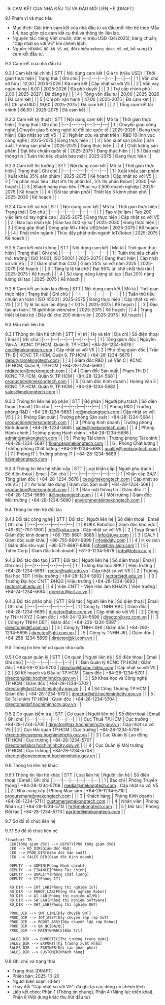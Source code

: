 9. CAM KẾT CỦA NHÀ ĐẦU TƯ VÀ ĐẦU MỐI LIÊN HỆ [DRAFT]

9.1 Phạm vi và mục tiêu
- Mục đích: Giải trình cam kết của nhà đầu tư và đầu mối liên hệ theo Mẫu 1.4, bao gồm các cam kết cụ thể và thông tin liên lạc.
- Nguyên tắc: tiếng Việt chuẩn; đơn vị triệu USD (Q4/2025); bảng chuẩn; "Cập nhật so với V5" khi chênh lệch.
- Nguồn: `MEKONG_DE_AN_V6.md`, đối chiếu `mekong_dean_v5.md`, bổ sung từ cam kết đầu tư.

9.2 Cam kết của nhà đầu tư

9.2.1 Cam kết tài chính
| STT | Nội dung cam kết | Giá trị (triệu USD) | Thời gian thực hiện | Trạng thái | Ghi chú |
|---:|---|---:|---:|---:|---|
| 1 | Vốn chủ sở hữu | 12,00 | 2025-2026 | Đã cam kết | Cập nhật so với V5 |
| 2 | Vốn vay ngân hàng | 6,00 | 2025-2026 | Đã phê duyệt | |
| 3 | Trợ cấp chính phủ | 2,00 | 2025-2027 | Đã đăng ký | |
| 4 | Tổng vốn đầu tư | 20,00 | 2025-2026 | Đã cam kết | |
| 5 | Chi phí vận hành | 47,00 | 2025-2075 | Đã cam kết | |
| 6 | Chi phí R&D | 19,60 | 2025-2075 | Đã cam kết | |
| 7 | Tổng cam kết tài chính | 86,60 | 2025-2075 | Đã cam kết | |

9.2.2 Cam kết kỹ thuật
| STT | Nội dung cam kết | Mô tả | Thời gian thực hiện | Trạng thái | Ghi chú |
|---:|---|---|---:|---|---|
| 1 | Chuyển giao công nghệ | Chuyển giao 5 công nghệ từ đối tác quốc tế | 2025-2026 | Đang thực hiện | Cập nhật so với V5 |
| 2 | Nghiên cứu và phát triển | R&D 10 lĩnh vực công nghệ | 2025-2075 | Đang thực hiện | |
| 3 | Sản xuất sản phẩm | Sản xuất 7 dòng sản phẩm | 2025-2075 | Đang thực hiện | |
| 4 | Chất lượng sản phẩm | Đạt tiêu chuẩn quốc tế | 2025-2075 | Đang thực hiện | |
| 5 | Bảo mật thông tin | Tuân thủ tiêu chuẩn bảo mật | 2025-2075 | Đang thực hiện | |

9.2.3 Cam kết thị trường
| STT | Nội dung cam kết | Mô tả | Thời gian thực hiện | Trạng thái | Ghi chú |
|---:|---|---|---|---|---|
| 1 | Xuất khẩu sản phẩm | Xuất khẩu 35% sản phẩm | 2025-2075 | Kế hoạch | Cập nhật so với V5 |
| 2 | Thị phần mục tiêu | Đạt 8% thị phần IoT, 5% thị phần Robot | 2030 | Kế hoạch | |
| 3 | Khách hàng mục tiêu | Phục vụ 2.500 doanh nghiệp | 2025-2075 | Kế hoạch | |
| 4 | Đối tác phân phối | Thiết lập 5 kênh phân phối | 2025-2030 | Kế hoạch | |

9.2.4 Cam kết xã hội
| STT | Nội dung cam kết | Mô tả | Thời gian thực hiện | Trạng thái | Ghi chú |
|---:|---|---|---|---|---|
| 1 | Tạo việc làm | Tạo 200 việc làm có tay nghề cao | 2025-2075 | Đang thực hiện | Cập nhật so với V5 |
| 2 | Đào tạo nhân lực | Đào tạo 500 kỹ sư | 2025-2030 | Đang thực hiện | |
| 3 | Đóng góp thuế | Đóng góp 50+ triệu USD/năm | 2025-2075 | Kế hoạch | |
| 4 | Phát triển ngành | Thúc đẩy phát triển ngành IoT/Robot | 2025-2075 | Kế hoạch | |

9.2.5 Cam kết môi trường
| STT | Nội dung cam kết | Mô tả | Thời gian thực hiện | Trạng thái | Ghi chú |
|---:|---|---|---|---|---|
| 1 | Tuân thủ tiêu chuẩn môi trường | ISO 14001, ISO 50001 | 2025-2075 | Đang thực hiện | Cập nhật so với V5 |
| 2 | Giảm phát thải CO2 | Giảm 25% so với năm 2025 | 2025-2075 | Kế hoạch | |
| 3 | Tăng tỷ lệ tái chế | Đạt 95% tái chế chất thải rắn | 2025-2075 | Kế hoạch | |
| 4 | Sử dụng năng lượng tái tạo | Đạt 20% năng lượng tái tạo | 2025-2075 | Kế hoạch | |

9.2.6 Cam kết an toàn lao động
| STT | Nội dung cam kết | Mô tả | Thời gian thực hiện | Trạng thái | Ghi chú |
|---:|---|---|---|---|---|
| 1 | Tuân thủ tiêu chuẩn an toàn | ISO 45001 | 2025-2075 | Đang thực hiện | Cập nhật so với V5 |
| 2 | Tỷ lệ tai nạn lao động | < 0,1% | 2025-2075 | Kế hoạch | |
| 3 | Đào tạo an toàn | 16 giờ/nhân viên/năm | 2025-2075 | Kế hoạch | |
| 4 | Trang thiết bị bảo hộ | Đầy đủ cho 200 nhân viên | 2025-2075 | Kế hoạch | |

9.3 Đầu mối liên hệ

9.3.1 Thông tin liên hệ chính
| STT | Vị trí | Họ và tên | Địa chỉ | Số điện thoại | Email | Ghi chú |
|---:|---|---|---|---|---|---|
| 1 | Tổng giám đốc | Nguyễn Văn A | KCNC TP.HCM, Quận 9, TP.HCM | +84-28-1234-5678 | ceo@mekongtech.com | Cập nhật so với V5 |
| 2 | Phó tổng giám đốc | Trần Thị B | KCNC TP.HCM, Quận 9, TP.HCM | +84-28-1234-5679 | deputy@mekongtech.com | |
| 3 | Giám đốc R&D | Lê Văn C | KCNC TP.HCM, Quận 9, TP.HCM | +84-28-1234-5680 | rddirector@mekongtech.com | |
| 4 | Giám đốc Sản xuất | Phạm Thị D | KCNC TP.HCM, Quận 9, TP.HCM | +84-28-1234-5681 | production@mekongtech.com | |
| 5 | Giám đốc Kinh doanh | Hoàng Văn E | KCNC TP.HCM, Quận 9, TP.HCM | +84-28-1234-5682 | sales@mekongtech.com | |

9.3.2 Thông tin liên hệ bộ phận
| STT | Bộ phận | Người phụ trách | Số điện thoại | Email | Ghi chú |
|---:|---|---|---|---|---|
| 1 | Phòng R&D | Trưởng phòng R&D | +84-28-1234-5683 | rd@mekongtech.com | Cập nhật so với V5 |
| 2 | Phòng Sản xuất | Trưởng phòng Sản xuất | +84-28-1234-5684 | production@mekongtech.com | |
| 3 | Phòng Kinh doanh | Trưởng phòng Kinh doanh | +84-28-1234-5685 | sales@mekongtech.com | |
| 4 | Phòng Hành chính | Trưởng phòng Hành chính | +84-28-1234-5686 | admin@mekongtech.com | |
| 5 | Phòng Tài chính | Trưởng phòng Tài chính | +84-28-1234-5687 | finance@mekongtech.com | |
| 6 | Phòng Chất lượng | Trưởng phòng Chất lượng | +84-28-1234-5688 | quality@mekongtech.com | |
| 7 | Phòng IT | Trưởng phòng IT | +84-28-1234-5689 | it@mekongtech.com | |

9.3.3 Thông tin liên hệ khẩn cấp
| STT | Loại khẩn cấp | Người phụ trách | Số điện thoại | Email | Ghi chú |
|---:|---|---|---|---|---|
| 1 | Khẩn cấp 24/7 | Tổng giám đốc | +84-28-1234-5678 | ceo@mekongtech.com | Cập nhật so với V5 |
| 2 | An toàn lao động | Giám đốc Sản xuất | +84-28-1234-5681 | production@mekongtech.com | |
| 3 | Bảo mật thông tin | Giám đốc IT | +84-28-1234-5689 | it@mekongtech.com | |
| 4 | Môi trường | Giám đốc Môi trường | +84-28-1234-5690 | environment@mekongtech.com | |

9.4 Thông tin liên hệ đối tác

9.4.1 Đối tác công nghệ
| STT | Đối tác | Người liên hệ | Số điện thoại | Email | Ghi chú |
|---:|---|---|---|---|---|
| 1 | KUKA Robotics | Giám đốc khu vực | +49-821-797-1000 | info@kuka.com | Cập nhật so với V5 |
| 2 | Tuya Smart | Giám đốc kinh doanh | +86-755-8601-8888 | info@tuya.com | |
| 3 | DALY | Giám đốc xuất khẩu | +86-755-8601-9999 | info@daly.com | |
| 4 | Hikvision | Giám đốc khu vực | +86-571-8887-8888 | info@hikvision.com | |
| 5 | Tohin Corp | Giám đốc kinh doanh | +81-3-1234-5678 | info@tohin.co.jp | |

9.4.2 Đối tác đào tạo
| STT | Đối tác | Người liên hệ | Số điện thoại | Email | Ghi chú |
|---:|---|---|---|---|---|
| 1 | Trường Đại học SPKT | Hiệu trưởng | +84-28-1234-5691 | rector@spkt.edu.vn | Cập nhật so với V5 |
| 2 | Trường Đại học TDT | Hiệu trưởng | +84-28-1234-5692 | rector@tdt.edu.vn | |
| 3 | Trường Đại học CNTT ĐHQG | Hiệu trưởng | +84-28-1234-5693 | rector@uit.edu.vn | |
| 4 | Viện CNTT - Viện Hàn lâm KH&CN | Viện trưởng | +84-24-1234-5694 | director@ioit.ac.vn | |

9.4.3 Đối tác phân phối
| STT | Đối tác | Người liên hệ | Số điện thoại | Email | Ghi chú |
|---:|---|---|---|---|---|
| 1 | Công ty TNHH ABC | Giám đốc | +84-28-1234-5695 | director@abc.com.vn | Cập nhật so với V5 |
| 2 | Công ty TNHH XYZ | Giám đốc | +84-24-1234-5696 | director@xyz.com.vn | |
| 3 | Công ty TNHH DEF | Giám đốc | +84-236-1234-5697 | director@def.com.vn | |
| 4 | Công ty TNHH GHI | Giám đốc | +84-292-1234-5698 | director@ghi.com.vn | |
| 5 | Công ty TNHH JKL | Giám đốc | +84-258-1234-5699 | director@jkl.com.vn | |

9.5 Thông tin liên hệ cơ quan nhà nước

9.5.1 Cơ quan quản lý
| STT | Cơ quan | Người liên hệ | Số điện thoại | Email | Ghi chú |
|---:|---|---|---|---|---|
| 1 | Ban Quản lý KCNC TP.HCM | Giám đốc | +84-28-1234-5700 | director@hcmc-hitec.com | Cập nhật so với V5 |
| 2 | Sở Kế hoạch và Đầu tư TP.HCM | Giám đốc | +84-28-1234-5701 | director@dpi.hochiminhcity.gov.vn | |
| 3 | Sở Khoa học và Công nghệ TP.HCM | Giám đốc | +84-28-1234-5702 | director@dost.hochiminhcity.gov.vn | |
| 4 | Sở Công Thương TP.HCM | Giám đốc | +84-28-1234-5703 | director@dti.hochiminhcity.gov.vn | |
| 5 | Sở Tài chính TP.HCM | Giám đốc | +84-28-1234-5704 | director@dof.hochiminhcity.gov.vn | |

9.5.2 Cơ quan kiểm tra
| STT | Cơ quan | Người liên hệ | Số điện thoại | Email | Ghi chú |
|---:|---|---|---|---|---|
| 1 | Cục Thuế TP.HCM | Cục trưởng | +84-28-1234-5705 | director@tax.hochiminhcity.gov.vn | Cập nhật so với V5 |
| 2 | Cục Hải quan TP.HCM | Cục trưởng | +84-28-1234-5706 | director@customs.hochiminhcity.gov.vn | |
| 3 | Cục Quản lý Lao động TP.HCM | Cục trưởng | +84-28-1234-5707 | director@labor.hochiminhcity.gov.vn | |
| 4 | Cục Quản lý Môi trường TP.HCM | Cục trưởng | +84-28-1234-5708 | director@environment.hochiminhcity.gov.vn | |

9.6 Thông tin liên hệ khác

9.6.1 Thông tin liên hệ khác
| STT | Loại liên hệ | Người liên hệ | Số điện thoại | Email | Ghi chú |
|---:|---|---|---|---|---|
| 1 | Báo chí | Phòng Truyền thông | +84-28-1234-5709 | media@mekongtech.com | Cập nhật so với V5 |
| 2 | Nhà cung cấp | Phòng Mua sắm | +84-28-1234-5710 | procurement@mekongtech.com | |
| 3 | Khách hàng | Phòng Kinh doanh | +84-28-1234-5711 | customer@mekongtech.com | |
| 4 | Nhân viên | Phòng Nhân sự | +84-28-1234-5712 | hr@mekongtech.com | |
| 5 | Đối tác | Phòng Đối tác | +84-28-1234-5713 | partner@mekongtech.com | |

9.7 Sơ đồ tổ chức liên hệ

9.7.1 Sơ đồ tổ chức liên hệ
```mermaid
flowchart TB
  CEO[Tổng giám đốc] --> DEPUTY[Phó tổng giám đốc]
  CEO --> RD_DIR[Giám đốc R&D]
  CEO --> PROD_DIR[Giám đốc Sản xuất]
  CEO --> SALES_DIR[Giám đốc Kinh doanh]
  
  DEPUTY --> ADMIN[Phòng Hành chính]
  DEPUTY --> FINANCE[Phòng Tài chính]
  DEPUTY --> QUALITY[Phòng Chất lượng]
  DEPUTY --> IT[Phòng IT]
  
  RD_DIR --> IOT_LAB[Phòng thí nghiệm IoT]
  RD_DIR --> ROBOT_LAB[Phòng thí nghiệm Robot]
  RD_DIR --> AI_LAB[Phòng thí nghiệm AI/ML]
  RD_DIR --> SW_LAB[Phòng thí nghiệm Software]
  RD_DIR --> OHT_LAB[Phòng thí nghiệm OHT]
  
  PROD_DIR --> SMT_LINE[Dây chuyền SMT]
  PROD_DIR --> IOT_ASSY[Dây chuyền lắp ráp IoT]
  PROD_DIR --> ROBOT_ASSY[Dây chuyền lắp ráp Robot]
  PROD_DIR --> QA_QC[QA/QC]
  PROD_DIR --> MAINTENANCE[Bảo trì]
  
  SALES_DIR --> DOMESTIC[Thị trường trong nước]
  SALES_DIR --> EXPORT[Thị trường xuất khẩu]
  SALES_DIR --> PARTNER[Đối tác phân phối]
  SALES_DIR --> CUSTOMER[Khách hàng]
```

9.8 Ghi chú và trạng thái
- Trạng thái: [DRAFT]
- Phiên bản: 2025-10-20
- Người biên soạn: (điền)
- Thay đổi "Cập nhật so với V5": đã ghi tại các dòng có chênh lệch
- Liên kết chéo: Phần 1 (Thông tin chung), Phần 4 (Năng lực triển khai), Phần 8 (Nội dung khác thu hút đầu tư)
